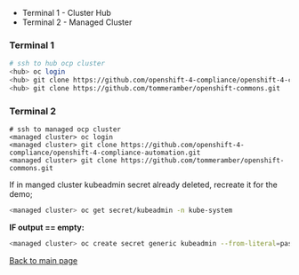 
* Terminal 1 - Cluster Hub
* Terminal 2 - Managed Cluster

### Terminal 1
```bash
# ssh to hub ocp cluster
<hub> oc login 
<hub> git clone https://github.com/openshift-4-compliance/openshift-4-compliance-automation.git
<hub> git clone https://github.com/tommeramber/openshift-commons.git 
```

### Terminal 2
```
# ssh to managed ocp cluster
<managed cluster> oc login 
<managed cluster> git clone https://github.com/openshift-4-compliance/openshift-4-compliance-automation.git
<managed cluster> git clone https://github.com/tommeramber/openshift-commons.git 
```

If in manged cluster kubeadmin secret already deleted, recreate it for the demo;
```bash
<managed cluster> oc get secret/kubeadmin -n kube-system
```
**IF output == empty:** 
```bash
<managed cluster> oc create secret generic kubeadmin --from-literal=password=lol -n kube-system
```

[Back to main page](https://github.com/tommeramber/openshift-commons)
